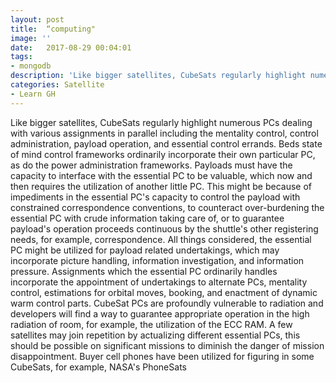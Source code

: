 ```yaml
---
layout: post
title:  “computing"
image: ''
date:   2017-08-29 00:04:01
tags:
- mongodb
description: 'Like bigger satellites, CubeSats regularly highlight numerous PCs dealing with various assignments in parallel including the mentality control, control administration, payload operation, and essential control errands.'
categories: Satellite 
- Learn GH 
---
```


Like bigger satellites, CubeSats regularly highlight numerous PCs dealing with various assignments in parallel including the mentality control, control administration, payload operation, and essential control errands. Beds state of mind control frameworks ordinarily incorporate their own particular PC, as do the power administration frameworks. Payloads must have the capacity to interface with the essential PC to be valuable, which now and then requires the utilization of another little PC. This might be because of impediments in the essential PC's capacity to control the payload with constrained correspondence conventions, to counteract over-burdening the essential PC with crude information taking care of, or to guarantee payload's operation proceeds continuous by the shuttle's other registering needs, for example, correspondence. All things considered, the essential PC might be utilized for payload related undertakings, which may incorporate picture handling, information investigation, and information pressure. Assignments which the essential PC ordinarily handles incorporate the appointment of undertakings to alternate PCs, mentality control, estimations for orbital moves, booking, and enactment of dynamic warm control parts. CubeSat PCs are profoundly vulnerable to radiation and developers will find a way to guarantee appropriate operation in the high radiation of room, for example, the utilization of the ECC RAM. A few satellites may join repetition by actualizing different essential PCs, this should be possible on significant missions to diminish the danger of mission disappointment. Buyer cell phones have been utilized for figuring in some CubeSats, for example, NASA's PhoneSats
